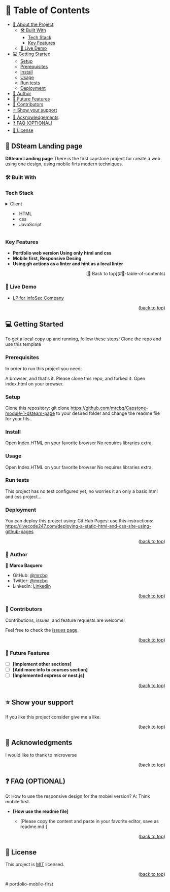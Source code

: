 <a id="readme-top"></a>

<!-- TABLE OF CONTENTS -->

# 📗 Table of Contents

- [📖 About the Project](#📖-dsteam-landing-page)
  - [🛠 Built With](#built-with)
    - [Tech Stack](#tech-stack)
    - [Key Features](#key-features)
  - [🚀 Live Demo](#🚀-live-demo)
- [💻 Getting Started](#💻-getting-started)
  - [Setup](#setup)
  - [Prerequisites](#prerequisites)
  - [Install](#install)
  - [Usage](#usage)
  - [Run tests](#run-tests)
  - [Deployment](#triangular_flag_on_post-deployment)
- [👥 Author](#👥-author)
- [🔭 Future Features](#future-features)
- [🤝 Contributors](#contributors)
- [⭐️ Show your support](#support)
- [🙏 Acknowledgements](#🙏-acknowledgments)
- [❓ FAQ (OPTIONAL)](#faq)
- [📝 License](#license)


## 📖 DSteam Landing page 

**DSteam Landing page** There is the first capstone project for create a web using one design, using mobile firts modern techniques.

### 🛠 Built With <a name="built-with"></a>

### Tech Stack <a name="tech-stack"></a>

<details>
  <summary>Client
  <ul>
    <li>HTML</li>
    <li>css</li>
    <li>JavaScript</li>
  </ul>
    </summary>
</details>

<!-- Features -->

### Key Features <a name="key-features"></a>

- **Portfolio web version Using only html and css**
- **Mobile first, Responsive Desing**
- **Using gh actions as a linter and hint as a local linter**

<p align="right"> [🚀 Back to top](#📗-table-of-contents) </p>

<!-- live demo -->

### 🚀 Live Demo

- <p align="left"><a href="https://mrcbq.github.io/Capstone-module-1-dsteam-page/#">LP for InfoSec Company</a></p>

<p align="right">(<a href="#readme-top">back to top</a>)</p>

<!-- GETTING STARTED -->

## 💻 Getting Started <a name="getting-started"></a>

To get a local copy up and running, follow these steps:
Clone the repo and use this template

### Prerequisites

In order to run this project you need:

A browser, and that's it.
Please clone this repo, and forked it.
Open index.html on your browser.

### Setup

Clone this repository:
git clone https://github.com/mrcbq/Capstone-module-1-dsteam-page to your desired folder and change the readme file for your fits.

### Install

Open Index.HTML on your favorite browser
No requires libraries extra.

### Usage

Open Index.HTML on your favorite browser
No requires libraries extra.

### Run tests

This project has no test configured yet, no worries it an only a basic html and css project...

### Deployment

You can deploy this project using:
Git Hub Pages: use this instructions: https://livecode247.com/deploying-a-static-html-and-css-site-using-github-pages

<p align="right">(<a href="#readme-top">back to top</a>)</p>

<!-- AUTHORS -->

### 👥 Author

👤 **Marco Baquero**

- GitHub: [@mrcbq](https://github.com/mrcbq)
- Twitter: [@mrcbq](https://twitter.com/mrcbq)
- LinkedIn: [LinkedIn](https://linkedin.com/in/mrcbq)

<p align="right">(<a href="#readme-top">back to top</a>)</p>

<!-- CONTRIBUTING -->

### 🤝 Contributors <a name="contributing"></a>

Contributions, issues, and feature requests are welcome!

Feel free to check the [issues page](../../issues/).

<p align="right">(<a href="#readme-top">back to top</a>)</p>

<!-- FUTURE FEATURES -->

### 🔭 Future Features <a name="future-features"></a>

- [ ] **[implement other sections]**
- [ ] **[Add more info to courses section]**
- [ ] **[Implemented express or nest.js]**

<p align="right">(<a href="#readme-top">back to top</a>)</p>

<!-- SUPPORT -->

## ⭐️ Show your support <a name="support"></a>

If you like this project consider give me a like.

<p align="right">(<a href="#readme-top">back to top</a>)</p>

<!-- ACKNOWLEDGEMENTS -->

## 🙏 Acknowledgments <a name="acknowledgements"></a>

I would like to thank to microverse

<p align="right">(<a href="#readme-top">back to top</a>)</p>

<!-- FAQ (optional) -->

## ❓ FAQ (OPTIONAL) <a name="faq"></a>

Q: How to use the responsive design for the mobiel version?
A: Think mobile first.

- **[How use the readme file]**

  - [Please copy the content and paste in your favorite editor, save as readme.md ]


<p align="right">(<a href="#readme-top">back to top</a>)</p>

<!-- LICENSE -->

## 📝 License <a name="license"></a>

This project is [MIT](./LICENSE) licensed.

<p align="right">(<a href="#readme-top">back to top</a>)</p>
# portfolio-mobile-first
